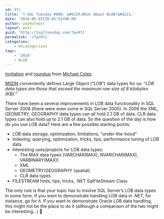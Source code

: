 ```yaml
---
id: 971
title: 'T-SQL Tuesday #006: &#8220;What About BLOB?&#8221;'
date: '2010-05-03T20:45:52+00:00'
author: way0utwest
layout: post
guid: 'http://tsqltuesday.com/?p=971'
permalink: '/?p=971'
categories:
    - Uncategorized
tags:
    - '2010'
    - BLOB
---
```


[Invitation](http://sqlblog.com/blogs/michael_coles/archive/2010/05/03/t-sql-tuesday-006-what-about-blob.aspx) and [roundup](http://sqlblog.com/blogs/michael_coles/archive/2010/05/13/t-sql-tuesday-006-round-up.aspx) from [Michael Coles](http://sqlblog.com/blogs/michael_coles/default.aspx).

[MSDN](http://msdn.microsoft.com/en-us/library/a1904w6t%28VS.80%29.aspx) conveniently defines Large Object (“LOB”) data types for us: “*LOB data types are those that exceed the maximum row size of 8 kilobytes (KB).”*

There have been a several improvements in LOB data functionality in SQL Server 2008 (there were even some in SQL Server 2005). In 2008 the XML, GEOMETRY, GEOGRAPHY data types can all hold 2.1 GB of data. CLR data types can also hold up to 2.1 GB of data. So the question of the day is how do you use LOB data? Here are a few possible starting points:

- LOB data storage, optimization, limitations, “under-the-hood”
- Indexing, querying, optimization, tricks, tips, performance tuning of LOB data
- Interesting uses/projects for LOB data types: 
    - The MAX data types (VARCHAR(MAX), NVARCHAR(MAX), VARBINARY(MAX))
    - XML
    - GEOMETRY/GEOGRAPHY (spatial)
    - CLR data types
- FILESTREAM hints, tips, tricks, .NET SqlFileStream Class

The only rule is that your topic has to involve SQL Server’s LOB data types in some form. If you want to demonstrate handling LOB data in .NET, for instance, go for it. If you want to demonstrate Oracle LOB data handling, this might not be the place to do it (although a comparison of the two might be interesting…) 🙂
